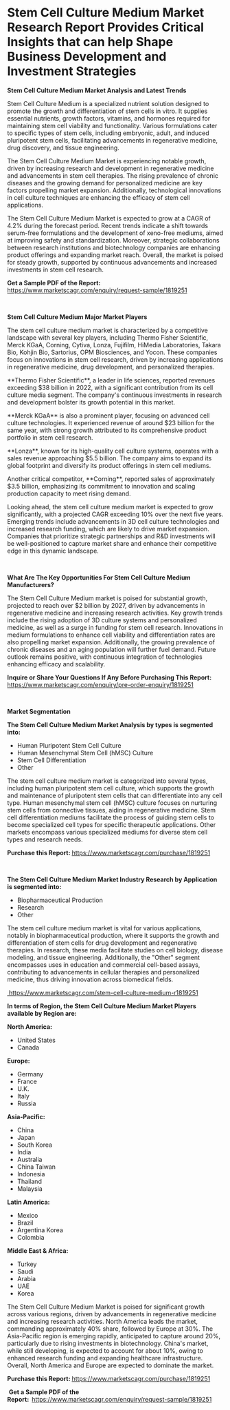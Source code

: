 <p><h1>Stem Cell Culture Medium Market Research Report Provides Critical Insights that can help Shape Business Development and Investment Strategies</h1></p><p><strong>Stem Cell Culture Medium Market Analysis and Latest Trends</strong></p>
<p><p>Stem Cell Culture Medium is a specialized nutrient solution designed to promote the growth and differentiation of stem cells in vitro. It supplies essential nutrients, growth factors, vitamins, and hormones required for maintaining stem cell viability and functionality. Various formulations cater to specific types of stem cells, including embryonic, adult, and induced pluripotent stem cells, facilitating advancements in regenerative medicine, drug discovery, and tissue engineering.</p><p>The Stem Cell Culture Medium Market is experiencing notable growth, driven by increasing research and development in regenerative medicine and advancements in stem cell therapies. The rising prevalence of chronic diseases and the growing demand for personalized medicine are key factors propelling market expansion. Additionally, technological innovations in cell culture techniques are enhancing the efficacy of stem cell applications.</p><p>The Stem Cell Culture Medium Market is expected to grow at a CAGR of 4.2% during the forecast period. Recent trends indicate a shift towards serum-free formulations and the development of xeno-free mediums, aimed at improving safety and standardization. Moreover, strategic collaborations between research institutions and biotechnology companies are enhancing product offerings and expanding market reach. Overall, the market is poised for steady growth, supported by continuous advancements and increased investments in stem cell research.</p></p>
<p><strong>Get a Sample PDF of the Report:&nbsp;</strong> <a href="https://www.marketscagr.com/enquiry/request-sample/1819251?utm_campaign=3163&utm_medium=2&utm_source=Github&utm_content=ia&utm_term=13042025&utm_id=stem-cell-culture-medium">https://www.marketscagr.com/enquiry/request-sample/1819251</a></p>
<p>&nbsp;</p>
<p><strong>Stem Cell Culture Medium Major Market Players</strong></p>
<p><p>The stem cell culture medium market is characterized by a competitive landscape with several key players, including Thermo Fisher Scientific, Merck KGaA, Corning, Cytiva, Lonza, Fujifilm, HiMedia Laboratories, Takara Bio, Kohjin Bio, Sartorius, OPM Biosciences, and Yocon. These companies focus on innovations in stem cell research, driven by increasing applications in regenerative medicine, drug development, and personalized therapies.</p><p>**Thermo Fisher Scientific**, a leader in life sciences, reported revenues exceeding $38 billion in 2022, with a significant contribution from its cell culture media segment. The company's continuous investments in research and development bolster its growth potential in this market.</p><p>**Merck KGaA** is also a prominent player, focusing on advanced cell culture technologies. It experienced revenue of around $23 billion for the same year, with strong growth attributed to its comprehensive product portfolio in stem cell research.</p><p>**Lonza**, known for its high-quality cell culture systems, operates with a sales revenue approaching $5.5 billion. The company aims to expand its global footprint and diversify its product offerings in stem cell mediums.</p><p>Another critical competitor, **Corning**, reported sales of approximately $3.5 billion, emphasizing its commitment to innovation and scaling production capacity to meet rising demand.</p><p>Looking ahead, the stem cell culture medium market is expected to grow significantly, with a projected CAGR exceeding 10% over the next five years. Emerging trends include advancements in 3D cell culture technologies and increased research funding, which are likely to drive market expansion. Companies that prioritize strategic partnerships and R&D investments will be well-positioned to capture market share and enhance their competitive edge in this dynamic landscape.</p></p>
<p>&nbsp;</p>
<p><strong>What Are The Key Opportunities For Stem Cell Culture Medium Manufacturers?</strong></p>
<p><p>The Stem Cell Culture Medium market is poised for substantial growth, projected to reach over $2 billion by 2027, driven by advancements in regenerative medicine and increasing research activities. Key growth trends include the rising adoption of 3D culture systems and personalized medicine, as well as a surge in funding for stem cell research. Innovations in medium formulations to enhance cell viability and differentiation rates are also propelling market expansion. Additionally, the growing prevalence of chronic diseases and an aging population will further fuel demand. Future outlook remains positive, with continuous integration of technologies enhancing efficacy and scalability.</p></p>
<p><strong>Inquire or Share Your Questions If Any Before Purchasing This Report:</strong> <a href="https://www.marketscagr.com/enquiry/pre-order-enquiry/1819251?utm_campaign=3163&utm_medium=2&utm_source=Github&utm_content=ia&utm_term=13042025&utm_id=stem-cell-culture-medium">https://www.marketscagr.com/enquiry/pre-order-enquiry/1819251</a></p>
<p>&nbsp;</p>
<p><strong>Market Segmentation</strong></p>
<p><strong>The Stem Cell Culture Medium Market Analysis by types is segmented into:</strong></p>
<p><ul><li>Human Pluripotent Stem Cell Culture</li><li>Human Mesenchymal Stem Cell (hMSC) Culture</li><li>Stem Cell Differentiation</li><li>Other</li></ul></p>
<p><p>The stem cell culture medium market is categorized into several types, including human pluripotent stem cell culture, which supports the growth and maintenance of pluripotent stem cells that can differentiate into any cell type. Human mesenchymal stem cell (hMSC) culture focuses on nurturing stem cells from connective tissues, aiding in regenerative medicine. Stem cell differentiation mediums facilitate the process of guiding stem cells to become specialized cell types for specific therapeutic applications. Other markets encompass various specialized mediums for diverse stem cell types and research needs.</p></p>
<p><strong>Purchase this Report:&nbsp;</strong><a href="https://www.marketscagr.com/purchase/1819251?utm_campaign=3163&utm_medium=2&utm_source=Github&utm_content=ia&utm_term=13042025&utm_id=stem-cell-culture-medium">https://www.marketscagr.com/purchase/1819251</a></p>
<p>&nbsp;</p>
<p><strong>The Stem Cell Culture Medium Market Industry Research by Application is segmented into:</strong></p>
<p><ul><li>Biopharmaceutical Production</li><li>Research</li><li>Other</li></ul></p>
<p><p>The stem cell culture medium market is vital for various applications, notably in biopharmaceutical production, where it supports the growth and differentiation of stem cells for drug development and regenerative therapies. In research, these media facilitate studies on cell biology, disease modeling, and tissue engineering. Additionally, the "Other" segment encompasses uses in education and commercial cell-based assays, contributing to advancements in cellular therapies and personalized medicine, thus driving innovation across biomedical fields.</p></p>
<p><a href="https://www.marketscagr.com/stem-cell-culture-medium-r1819251?utm_campaign=3163&utm_medium=2&utm_source=Github&utm_content=ia&utm_term=13042025&utm_id=stem-cell-culture-medium">&nbsp;https://www.marketscagr.com/stem-cell-culture-medium-r1819251</a></p>
<p><strong>In terms of Region, the Stem Cell Culture Medium Market Players available by Region are:</strong></p>
<p>
    <p> <strong> North America: </strong>
        <ul>
            <li>United States</li>
            <li>Canada</li>
        </ul>
        </p> 
    <p> <strong> Europe: </strong>
        <ul>
            <li>Germany</li>
            <li>France</li>
            <li>U.K.</li>
            <li>Italy</li>
            <li>Russia</li>
        </ul>
        </p> 
    <p> <strong> Asia-Pacific: </strong>
        <ul>
            <li>China</li>
            <li>Japan</li>
            <li>South Korea</li>
            <li>India</li>
            <li>Australia</li>
            <li>China Taiwan</li>
            <li>Indonesia</li>
            <li>Thailand</li>
            <li>Malaysia</li>
        </ul>
        </p> 
    <p> <strong> Latin America: </strong>
        <ul>
            <li>Mexico</li>
            <li>Brazil</li>
            <li>Argentina Korea</li>
            <li>Colombia</li>
        </ul>
        </p> 
    <p> <strong> Middle East & Africa: </strong>
        <ul>
            <li>Turkey</li>
            <li>Saudi</li>
            <li>Arabia</li>
            <li>UAE</li>
            <li>Korea</li>
        </ul>
    </p>
    </p>
<p><p>The Stem Cell Culture Medium Market is poised for significant growth across various regions, driven by advancements in regenerative medicine and increasing research activities. North America leads the market, commanding approximately 40% share, followed by Europe at 30%. The Asia-Pacific region is emerging rapidly, anticipated to capture around 20%, particularly due to rising investments in biotechnology. China's market, while still developing, is expected to account for about 10%, owing to enhanced research funding and expanding healthcare infrastructure. Overall, North America and Europe are expected to dominate the market.</p></p>
<p><strong>Purchase this Report: </strong><a href="https://www.marketscagr.com/purchase/1819251?utm_campaign=3163&utm_medium=2&utm_source=Github&utm_content=ia&utm_term=13042025&utm_id=stem-cell-culture-medium">https://www.marketscagr.com/purchase/1819251</a></p>
<p>&nbsp;<strong>Get a Sample PDF of the Report:&nbsp;&nbsp;</strong><a href="https://www.marketscagr.com/enquiry/request-sample/1819251?utm_campaign=3163&utm_medium=2&utm_source=Github&utm_content=ia&utm_term=13042025&utm_id=stem-cell-culture-medium">https://www.marketscagr.com/enquiry/request-sample/1819251</a></p>
<p><strong></strong></p>
<p><p></p><p></p><p></p></p>